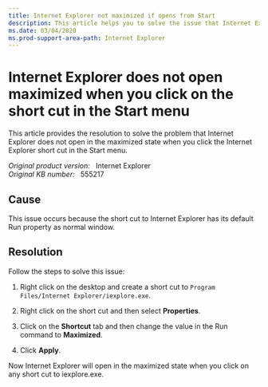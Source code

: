 ```yaml
---
title: Internet Explorer not maximized if opens from Start
description: This article helps you to solve the issue that Internet Explorer cannot be opened in maximized state when you try to start it by clicking the short cut in the Start menu.
ms.date: 03/04/2020
ms.prod-support-area-path: Internet Explorer
---
```

# Internet Explorer does not open maximized when you click on the short cut in the Start menu

This article provides the resolution to solve the problem that Internet Explorer does not open in the maximized state when you click the Internet Explorer short cut in the Start menu.

_Original product version:_ &nbsp; Internet Explorer  
_Original KB number:_ &nbsp; 555217

## Cause

This issue occurs because the short cut to Internet Explorer has its default Run property as normal window.

## Resolution

Follow the steps to solve this issue:

1. Right click on the desktop and create a short cut to `Program Files/Internet Explorer/iexplore.exe`.

2. Right click on the short cut and then select **Properties**.

3. Click on the **Shortcut** tab and then change the value in the Run command to **Maximized**.

4. Click **Apply**.

Now Internet Explorer will open in the maximized state when you click on any short cut to iexplore.exe.
